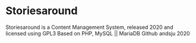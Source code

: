 # Storiesaround
Storiesaround is a Content Management System, released 2020 and licensed using GPL3
Based on PHP, MySQL || MariaDB
Github andsju 2020